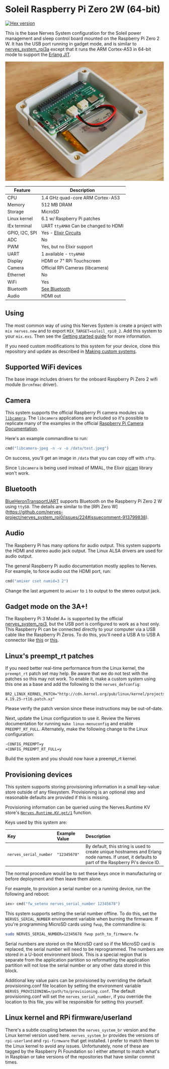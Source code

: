 # Soleil Raspberry Pi Zero 2W (64-bit)

[![Hex version](https://img.shields.io/hexpm/v/soleil_system_rpi0_2.svg "Hex version")](https://hex.pm/packages/soleil_system_rpi0_2)

This is the base Nerves System configuration for the Soleil power management and
sleep control board mounted on the Raspberry Pi Zero 2 W. It has the USB port
running in gadget mode, and is similar to
[nerves_system_rpi3a](https://github.com/nerves-project/nerves_system_rpi3a)
except that it runs the ARM Cortex-A53 in 64-bit mode to support the
[Erlang JIT](https://www.erlang.org/doc/apps/erts/beamasm).

![Raspberry Pi Zero 2 W image](assets/images/soleil.jpg)

| Feature        | Description                                                 |
| -------------- | ----------------------------------------------------------- |
| CPU            | 1.4 GHz quad-core ARM Cortex-A53                            |
| Memory         | 512 MB DRAM                                                 |
| Storage        | MicroSD                                                     |
| Linux kernel   | 6.1 w/ Raspberry Pi patches                                 |
| IEx terminal   | UART `ttyAMA0` Can be changed to HDMI                       |
| GPIO, I2C, SPI | Yes - [Elixir Circuits](https://github.com/elixir-circuits) |
| ADC            | No                                                          |
| PWM            | Yes, but no Elixir support                                  |
| UART           | 1 available - `ttyAMA0`                                     |
| Display        | HDMI or 7" RPi Touchscreen                                  |
| Camera         | Official RPi Cameras (libcamera)                            |
| Ethernet       | No                                                          |
| WiFi           | Yes                                                         |
| Bluetooth      | [See Bluetooth](#bluetooth)                                 |
| Audio          | HDMI out                                                    |

## Using

The most common way of using this Nerves System is create a project with
`mix
nerves.new` and to export `MIX_TARGET=soleil_rpi0_2`. Add this system to
your `mix.exs`. Then see the
[Getting started guide](https://hexdocs.pm/nerves/getting-started.html#creating-a-new-nerves-app)
for more information.

If you need custom modifications to this system for your device, clone this
repository and update as described in
[Making custom systems](https://hexdocs.pm/nerves/customizing-systems.html).

## Supported WiFi devices

The base image includes drivers for the onboard Raspberry Pi Zero 2 wifi module
(`brcmfmac` driver).

## Camera

This system supports the official Raspberry Pi camera modules via
[`libcamera`](https://libcamera.org/). The `libcamera` applications are included
so it's possible to replicate many of the examples in the official
[Raspberry Pi Camera Documentation](https://www.raspberrypi.com/documentation/computers/camera_software.html).

Here's an example commandline to run:

```elixir
cmd("libcamera-jpeg -n -v -o /data/test.jpeg")
```

On success, you'll get an image in `/data` that you can copy off with `sftp`.

Since `libcamera` is being used instead of MMAL, the Elixir
[picam](https://hex.pm/packages/picam) library won't work.

## Bluetooth

[BlueHeronTransportUART](https://github.com/blue-heron/blue_heron_transport_uart)
supports Bluetooth on the Raspberry Pi Zero 2 W using `ttyS0`. The details are
similar to the [RPi Zero W]
(https://github.com/nerves-project/nerves_system_rpi0/issues/224#issuecomment-913799838).

## Audio

The Raspberry Pi has many options for audio output. This system supports the
HDMI and stereo audio jack output. The Linux ALSA drivers are used for audio
output.

The general Raspberry Pi audio documentation mostly applies to Nerves. For
example, to force audio out the HDMI port, run:

```elixir
cmd("amixer cset numid=3 2")
```

Change the last argument to `amixer` to `1` to output to the stereo output jack.

## Gadget mode on the 3A+!

The Raspberry Pi 3 Model A+ is supported by the official
[nerves_system_rpi3](https://github.com/nerves-project/nerves_system_rpi3), but
the USB port is configured to work as a host only. This Raspberry Pi can be
connected directly to your computer via a USB cable like the Raspberry Pi Zeros.
To do this, you'll need a USB A to USB A connector like
[this](https://www.monoprice.com/product?p_id=5443) or
[this](https://www.microcenter.com/product/431166/usb-a-to-a-high-speed-development-board-cable).

## Linux's preempt_rt patches

If you need better real-time performance from the Linux kernel, the `preempt_rt`
patch set may help. Be aware that we do not test with the patches so this may
not work. To enable it, make a custom system using this one as a base and add
the following to the `nerves_defconfig`:

```text
BR2_LINUX_KERNEL_PATCH="http://cdn.kernel.org/pub/linux/kernel/projects/rt/4.19/patch-4.19.25-rt16.patch.xz"
```

Please verify the patch version since these instructions may be out-of-date.

Next, update the Linux configuration to use it. Review the Nerves documentation
for running `make linux-menuconfig` and enable `PREEMPT_RT_FULL`. Alternately,
make the following change to the Linux configuration:

```text
-CONFIG_PREEMPT=y
+CONFIG_PREEMPT_RT_FULL=y
```

Build the system and you should now have a preempt_rt kernel.

## Provisioning devices

This system supports storing provisioning information in a small key-value store
outside of any filesystem. Provisioning is an optional step and reasonable
defaults are provided if this is missing.

Provisioning information can be queried using the Nerves.Runtime KV store's
[`Nerves.Runtime.KV.get/1`](https://hexdocs.pm/nerves_runtime/Nerves.Runtime.KV.html#get/1)
function.

Keys used by this system are:

| Key                    | Example Value | Description                                                                                                                                      |
| :--------------------- | :------------ | :----------------------------------------------------------------------------------------------------------------------------------------------- |
| `nerves_serial_number` | `"12345678"`  | By default, this string is used to create unique hostnames and Erlang node names. If unset, it defaults to part of the Raspberry Pi's device ID. |

The normal procedure would be to set these keys once in manufacturing or before
deployment and then leave them alone.

For example, to provision a serial number on a running device, run the following
and reboot:

```elixir
iex> cmd("fw_setenv nerves_serial_number 12345678")
```

This system supports setting the serial number offline. To do this, set the
`NERVES_SERIAL_NUMBER` environment variable when burning the firmware. If you're
programming MicroSD cards using `fwup`, the commandline is:

```sh
sudo NERVES_SERIAL_NUMBER=12345678 fwup path_to_firmware.fw
```

Serial numbers are stored on the MicroSD card so if the MicroSD card is
replaced, the serial number will need to be reprogrammed. The numbers are stored
in a U-boot environment block. This is a special region that is separate from
the application partition so reformatting the application partition will not
lose the serial number or any other data stored in this block.

Additional key value pairs can be provisioned by overriding the default
provisioning.conf file location by setting the environment variable
`NERVES_PROVISIONING=/path/to/provisioning.conf`. The default provisioning.conf
will set the `nerves_serial_number`, if you override the location to this file,
you will be responsible for setting this yourself.

## Linux kernel and RPi firmware/userland

There's a subtle coupling between the `nerves_system_br` version and the Linux
kernel version used here. `nerves_system_br` provides the versions of
`rpi-userland` and `rpi-firmware` that get installed. I prefer to match them to
the Linux kernel to avoid any issues. Unfortunately, none of these are tagged by
the Raspberry Pi Foundation so I either attempt to match what's in Raspbian or
take versions of the repositories that have similar commit times.
